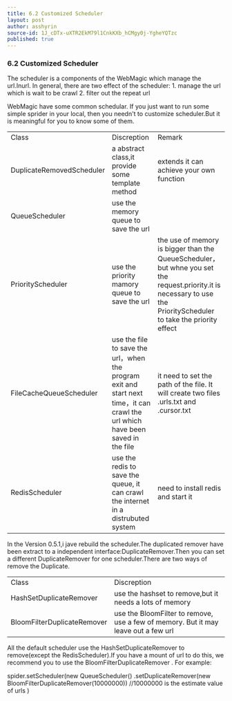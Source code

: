 ```yaml
---
title: 6.2 Customized Scheduler
layout: post
author: asshyrin
source-id: 1J_cDTx-uXTR2EkM79l1CnkKXb_hCMgy0j-YgheYQTzc
published: true
---
```

### **6.2 Customized Scheduler**

The scheduler is a components of the WebMagic which manage the url.Inurl. In general, there are two effect of the scheduler: 1. manage the url which is wait to be crawl 2. filter out the repeat url

WebMagic have some common schedular. If you just want to run some simple sprider in your local, then you needn't to customize scheduler.But it is meaningful for you to know some of them.

<table>
  <tr>
    <td>Class</td>
    <td>Discreption</td>
    <td>Remark</td>
  </tr>
  <tr>
    <td>DuplicateRemovedScheduler</td>
    <td>a abstract class,it provide some template method</td>
    <td>extends it can achieve your own function</td>
  </tr>
  <tr>
    <td>QueueScheduler</td>
    <td>use the memory queue to save the url</td>
    <td></td>
  </tr>
  <tr>
    <td>PriorityScheduler</td>
    <td>use the priority mamory queue to save the url</td>
    <td>the use of memory is bigger than the QueueScheduler，but whne you set the request.priority.it is necessary to use the PriorityScheduler to take the priority effect</td>
  </tr>
  <tr>
    <td>FileCacheQueueScheduler</td>
    <td>use the file to save the url，when the program exit and start next time，it can crawl the url which have been saved in the file</td>
    <td>it need to set the path of the file. It will create two files .urls.txt and .cursor.txt</td>
  </tr>
  <tr>
    <td>RedisScheduler</td>
    <td>use the redis to save the queue, it can crawl the internet in a distrubuted system</td>
    <td>need to install redis and start it</td>
  </tr>
</table>


In the Version 0.5.1,i jave rebuild the scheduler.The duplicated remover have been extract to a independent interface:DuplicateRemover.Then you can set a different DuplicateRemover for one scheduler.There are two ways of remove the Duplicate.

<table>
  <tr>
    <td>Class</td>
    <td>Discreption</td>
  </tr>
  <tr>
    <td>HashSetDuplicateRemover</td>
    <td>use the hashset to remove,but it needs a lots of memory</td>
  </tr>
  <tr>
    <td>BloomFilterDuplicateRemover</td>
    <td>use the BloomFilter to remove, use a few of memory. But it may leave out a few url</td>
  </tr>
</table>


All the default scheduler use the HashSetDuplicateRemover to remove(except the RedisScheduler).If you have a mount of url to do this, we recommend you to use the BloomFilterDuplicateRemover . For example:

spider.setScheduler(new QueueScheduler().setDuplicateRemover(new BloomFilterDuplicateRemover(10000000)) //10000000 is the estimate value of urls)

